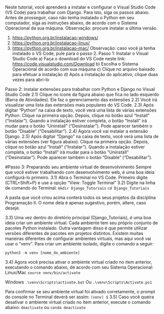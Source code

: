 
Neste tutorial, você aprenderá a instalar e configurar o Visual Studio Code (VS Code) para trabalhar
com Django. Para isto, siga os passos abaixo.
Antes de prosseguir, caso não tenha instalado o Python em seu computador, siga as instruções
abaixo, de acordo com o Sistema Operacional da sua máquina.
Observação: procure instalar a última versão.
1) https://python.org.br/instalacao-windows/
2) https://python.org.br/instalacao-linux/
3) https://python.org.br/instalacao-mac/
Observação: caso você já tenha instalado o VS Code, pule para o passo 2.
Passo 1: Instalar o Visual Studio Code
a) Faça o download do VS Code neste link:
https://code.visualstudio.com/Download
b) Escolha o Sistema Operacional de acordo com sua máquina
c) Clique no arquivo baixado para efetuar a instalação
d) Após a instalação do aplicativo, clique duas vezes para abri-lo

Passo 2: Instalar extensões para trabalhar com Python e Django no Visual Studio Code
2.1) Clique no ícone da figura abaixo que fica no lado esquerdo (Barra de Atividades). Ele faz o
gerenciamento das extensões
2.2) Você irá visualizar uma lista das extensões mais populares do VS Code.
2.3) Após digitar “Python” na caixa de texto, você verá uma lista de várias extensões Python.
Clique na primeira opção. Depois, clique no botão azul “Install” (“Instalar”). Quando a instalação
estiver completa, o botão “Install” irá mudar para o botão “Uninstall” (“Desinstalar”). Pode
aparecer também o botão “Disable” (“Desabilitar”).
2.4) Agora você vai instalar a extensão Django.
2.5) Após digitar “Django” na caixa de texto, você verá uma lista de várias extensões (ver figura
abaixo). Clique na primeira opção. Depois, clique no botão azul “Install” (“Instalar”). Quando a
instalação estiver completa, o botão “Install” irá mudar para o botão “Uninstall” (“Desinstalar”).
Pode aparecer também o botão “Disable” (“Desabilitar”).

#Passo 3: Preparando seu ambiente virtual de desenvolvimento
Sempre que você estiver trabalhando com desenvolvimento web, é uma boa ideia configurá-lo
primeiro.
3.1) Abra o Terminal no VS Code. Primeiro digite (CTRL+Shift+P) e use a opção “View:
Toggle Terminal”
3.2) Digite na linha de comando do Terminal:
```mkdir Django_Tutoriais```
```cd Django_Tutoriais```

A pasta que você criou acima conterá todos os seus projetos da disciplina Programação II. O nome
dela é apenas sugestivo, porém, altere, caso deseje.

3.3) Uma vez dentro do diretório principal (Django_Tutoriais), é uma boa ideia criar um
ambiente virtual. Cada ambiente tem seu próprio conjunto de pacotes Python instalado.
Outra vantagem disso é que permite utilizar versões diferentes de pacotes em projetos
distintos. Existem muitas maneiras diferentes de configurar ambientes virtuais, mas aqui
você vai usar o “venv”. Para criar um ambiente isolado, digite o comando a seguir:

```python3 -m venv [nome_do_ambiente]```

3.4) Agora você precisa ativar o ambiente virtual criado no item anterior, executando o
comando abaixo, de acordo com seu Sistema Operacional:
Linux/Mac
```source venv/bin/activate```

Windows
```.\venv\Scripts\activate.bat```
Ou
```.\venv\Scripts\Activate.ps1```

Para confirmar se seu ambiente virtual foi ativado corretamente, o prompt do console no Terminal
deverá ser assim:
```(venv) $```
3.5) Caso você queira desativar o ambiente virtual criado no item anterior, execute o comando
abaixo:
```deactivate```
ou
```conda deactivate```